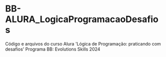 # BB-ALURA_LogicaProgramacaoDesafios
Código e arquivos do curso Alura 'Lógica de Programação: praticando com desafios'
Programa BB: Evolutions Skills 2024
